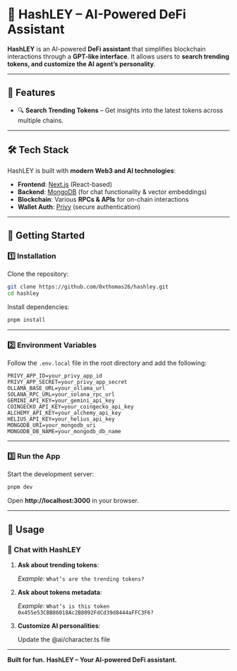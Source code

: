 # 📌 HashLEY – AI-Powered DeFi Assistant

**HashLEY** is an AI-powered **DeFi assistant** that simplifies blockchain interactions through a **GPT-like interface**. It allows users to **search trending tokens, and customize the AI agent’s personality**.

---

## 🌟 Features

- 🔍 **Search Trending Tokens** – Get insights into the latest tokens across multiple chains.

---

## 🛠️ Tech Stack

HashLEY is built with **modern Web3 and AI technologies**:

- **Frontend**: [Next.js](https://nextjs.org/) (React-based)
- **Backend**: [MongoDB](https://mongodb.com/) (for chat functionality & vector embeddings)
- **Blockchain**: Various **RPCs & APIs** for on-chain interactions
- **Wallet Auth**: [Privy](https://privy.io/) (secure authentication)

---

## 🚀 Getting Started

### 1️⃣ Installation

Clone the repository:

```sh
git clone https://github.com/0xthomas26/hashley.git
cd hashley
```

Install dependencies:

```sh
pnpm install
```

---

### 2️⃣ Environment Variables

Follow the `.env.local` file in the root directory and add the following:

```env
PRIVY_APP_ID=your_privy_app_id
PRIVY_APP_SECRET=your_privy_app_secret
OLLAMA_BASE_URL=your_ollama_url
SOLANA_RPC_URL=your_solana_rpc_url
GEMINI_API_KEY=your_gemini_api_key
COINGECKO_API_KEY=your_coingecko_api_key
ALCHEMY_API_KEY=your_alchemy_api_key
HELIUS_API_KEY=your_helius_api_key
MONGODB_URI=your_mongodb_uri
MONGODB_DB_NAME=your_mongodb_db_name
```

---

### 3️⃣ Run the App

Start the development server:

```sh
pnpm dev
```

Open **http://localhost:3000** in your browser.

---

## 🔗 Usage

### 💬 Chat with HashLEY

1. **Ask about trending tokens**:

    _Example:_ `What’s are the trending tokens?`

2. **Ask about tokens metadata**:

    _Example:_ `What’s is this token 0x455e53CBB86018Ac2B8092FdCd39d8444aFFC3F6?`

3. **Customize AI personalities**:

    Update the @ai/character.ts file

---

**Built for fun.**
**HashLEY – Your AI-powered DeFi assistant.**

